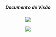<h5 align = "center">Documento de Visão</h5>
 
  <p align="center">
  <img src="https://i.imgur.com/3ADE7aB.jpg" />
</p>

<p align="center">
  <img src="https://i.imgur.com/6grlBVR.jpg" />
</p>